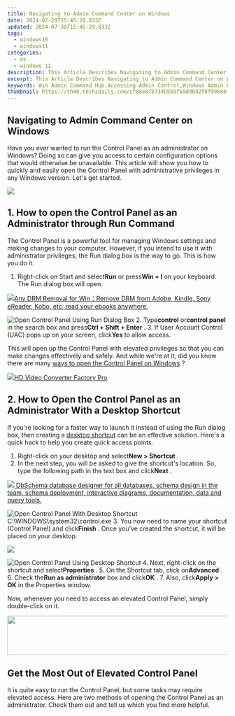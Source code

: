 ```yaml
---
title: Navigating to Admin Command Center on Windows
date: 2024-07-29T15:45:29.833Z
updated: 2024-07-30T15:45:29.833Z
tags:
  - windows10
  - windows11
categories:
  - os
  - windows 11
description: This Article Describes Navigating to Admin Command Center on Windows
excerpt: This Article Describes Navigating to Admin Command Center on Windows
keywords: Win Admin Command Hub,Accessing Admin Control,Windows Admin Panel,Administrative Settings Window,Entering Admin Console,Navigate to Admin Section,Command Center in Windows OS
thumbnail: https://thmb.techidaily.com/cf88e87b734b5b9f59ddbd2f8f99680f9b1ec3ba8de831308f2fd3fe15c5bbed.jpg
---
```


## Navigating to Admin Command Center on Windows

 Have you ever wanted to run the Control Panel as an administrator on Windows? Doing so can give you access to certain configuration options that would otherwise be unavailable. This article will show you how to quickly and easily open the Control Panel with administrative privileges in any Windows version. Let's get started.

<!-- affiliate ads begin -->
<a href="https://shop.systoolsgroup.com/affiliate.php?ACCOUNT=SYSTOOBY&AFFILIATE=108875&PATH=https%3A%2F%2Fwww.systoolsgroup.com%3FAFFILIATE%3D108875%26RESOURCE%3DSysTools%2BSQL%2BRecovery"><img src="https://www.systoolsgroup.com/box/sql-recovery.png" border="0"></a>
<!-- affiliate ads end -->
## 1\. How to open the Control Panel as an Administrator through Run Command

 The Control Panel is a powerful tool for managing Windows settings and making changes to your computer. However, if you intend to use it with administrator privileges, the Run dialog box is the way to go. This is how you do it.

1. Right-click on Start and select**Run** or press**Win + I** on your keyboard. The Run dialog box will open.  
<!-- affiliate ads begin -->
<a href="https://secure.2checkout.com/order/checkout.php?PRODS=4600113&QTY=1&AFFILIATE=108875&CART=1"><img src="https://www.epubor.com/images/drm-removal-feature2.png" border="0">Any DRM Removal for Win：Remove DRM from Adobe, Kindle, Sony eReader, Kobo, etc, read your ebooks anywhere.</a>
<!-- affiliate ads end -->
![Open Control Panel Using Run Dialog Box](https://static1.makeuseofimages.com/wordpress/wp-content/uploads/2022/12/open-control-panel-using-run-dialog-box.jpg)
2. Type**control** or**control panel** in the search box and press**Ctrl + Shift + Enter** .
3. If User Account Control (UAC) pops up on your screen, click**Yes** to allow access.

 This will open up the Control Panel with elevated privileges so that you can make changes effectively and safely. And while we're at it, did you know there are many [ways to open the Control Panel on Windows](https://www.makeuseof.com/windows-11-open-control-panel/) ?

<!-- affiliate ads begin -->
<a href="https://secure.2checkout.com/order/checkout.php?PRODS=4537546&QTY=1&AFFILIATE=108875&CART=1"><img src="https://secure.avangate.com/images/merchant/4b0a0290ad7df100b77e86839989a75e/products/7_copy_2_2_hdpro.png" border="0">HD Video Converter Factory Pro</a>
<!-- affiliate ads end -->
## 2\. How to Open the Control Panel as an Administrator With a Desktop Shortcut

 If you're looking for a faster way to launch it instead of using the Run dialog box, then creating a [desktop shortcut](https://www.makeuseof.com/what-is-desktop-shortcut-how-work/) can be an effective solution. Here's a quick hack to help you create quick access points.

1. Right-click on your desktop and select**New > Shortcut** .
2. In the next step, you will be asked to give the shortcut's location. So, type the following path in the text box and click**Next** .  
<!-- affiliate ads begin -->
<a href="https://shop.dbschema.com/order/checkout.php?PRODS=19867419&QTY=1&AFFILIATE=108875&CART=1"> <img src="https://secure.avangate.com/images/merchant/176b22bab4e94a28619ca2433b2ef241/products/1_icon256.png" border="0">
DbSchema database designer for all databases, schema design in the team, schema deployment, interactive diagrams, documentation, data and query tools. </a>
<!-- affiliate ads end -->
![Open Control Panel With Desktop Shortcut](https://static1.makeuseofimages.com/wordpress/wp-content/uploads/2022/12/open-control-panel-with-desktop-shortcut.jpg)  
C:\WINDOWS\system32\control.exe
3. You now need to name your shortcut (Control Panel) and click**Finish** . Once you’ve created the shortcut, it will be placed on your desktop.  
<!-- affiliate ads begin -->
<a href="https://store.nero.com/order/checkout.php?PRODS=22889392&QTY=1&AFFILIATE=108875&CART=1"><img src="http://webstatic.nero.com/nero2015-com-wAssets/img/affiliate/media/banner728-90eng.jpg" border="0"></a>
<!-- affiliate ads end -->
![Open Control Panel Using Desktop Shortcut](https://static1.makeuseofimages.com/wordpress/wp-content/uploads/2022/12/open-control-panel-using-desktop-shortcut.jpg)
4. Next, right-click on the shortcut and select**Properties** .
5. On the Shortcut tab, click on**Advanced** .
6. Check the**Run as administrator** box and click**OK** .
7. Also, click**Apply > OK** in the Properties window.

 Now, whenever you need to access an elevated Control Panel, simply double-click on it.

<!-- affiliate ads begin -->
<a href="https://newchic.sjv.io/c/5597632/1659704/14420" target="_top" id="1659704"><img src="//a.impactradius-go.com/display-ad/14420-1659704" border="0" alt="" width="728" height="90"/></a><img height="0" width="0" src="https://imp.pxf.io/i/5597632/1659704/14420" style="position:absolute;visibility:hidden;" border="0" />
<!-- affiliate ads end -->
## Get the Most Out of Elevated Control Panel

 It is quite easy to run the Control Panel, but some tasks may require elevated access. Here are two methods of opening the Control Panel as an administrator. Check them out and tell us which you find more helpful.


<ins class="adsbygoogle"
     style="display:block"
     data-ad-format="autorelaxed"
     data-ad-client="ca-pub-7571918770474297"
     data-ad-slot="1223367746"></ins>



<ins class="adsbygoogle"
     style="display:block"
     data-ad-client="ca-pub-7571918770474297"
     data-ad-slot="8358498916"
     data-ad-format="auto"
     data-full-width-responsive="true"></ins>







